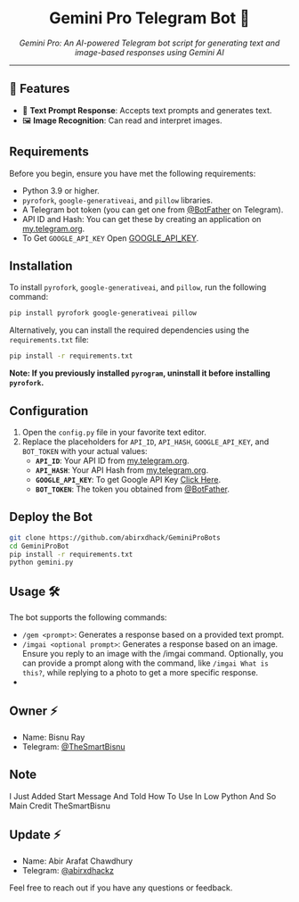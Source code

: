 # <h1 align="center">Gemini Pro Telegram Bot 🌌</h1>

<p align="center">
  <em>Gemini Pro: An AI-powered Telegram bot script for generating text and image-based responses using Gemini AI</em>
</p>
<hr>

## 🌟 Features

- 🍪 **Text Prompt Response**: Accepts text prompts and generates text.
- 🖼️ **Image Recognition**: Can read and interpret images.

## Requirements

Before you begin, ensure you have met the following requirements:

- Python 3.9 or higher.
- `pyrofork`, `google-generativeai`, and `pillow` libraries.
- A Telegram bot token (you can get one from [@BotFather](https://t.me/BotFather) on Telegram).
- API ID and Hash: You can get these by creating an application on [my.telegram.org](https://my.telegram.org).
- To Get `GOOGLE_API_KEY` Open [GOOGLE_API_KEY](https://makersuite.google.com/app/apikey).

## Installation

To install `pyrofork`, `google-generativeai`, and `pillow`, run the following command:

```bash
pip install pyrofork google-generativeai pillow
```

Alternatively, you can install the required dependencies using the `requirements.txt` file:

```bash
pip install -r requirements.txt
```

**Note: If you previously installed `pyrogram`, uninstall it before installing `pyrofork`.**

## Configuration

1. Open the `config.py` file in your favorite text editor.
2. Replace the placeholders for `API_ID`, `API_HASH`, `GOOGLE_API_KEY`, and `BOT_TOKEN` with your actual values:
   - **`API_ID`**: Your API ID from [my.telegram.org](https://my.telegram.org).
   - **`API_HASH`**: Your API Hash from [my.telegram.org](https://my.telegram.org).
   - **`GOOGLE_API_KEY`**: To get Google API Key [Click Here](https://makersuite.google.com/app/apikey).
   - **`BOT_TOKEN`**: The token you obtained from [@BotFather](https://t.me/BotFather).

## Deploy the Bot

```sh
git clone https://github.com/abirxdhack/GeminiProBots
cd GeminiProBot
pip install -r requirements.txt
python gemini.py
```

## Usage 🛠️

The bot supports the following commands:

- `/gem <prompt>`: Generates a response based on a provided text prompt.
- `/imgai <optional prompt>`: Generates a response based on an image. Ensure you reply to an image with the /imgai command. Optionally, you can provide a prompt along with the command, like `/imgai What is this?`, while replying to a photo to get a more specific response.
- 
## Owner ⚡️

- Name: Bisnu Ray
- Telegram: [@TheSmartBisnu](https://t.me/TheSmartBisnu)

## Note 
I Just Added Start Message And Told How To Use In Low Python And So Main Credit TheSmartBisnu

## Update ⚡️

- Name: Abir Arafat Chawdhury
- Telegram: [@abirxdhackz](https://t.me/abirxdhackz)

Feel free to reach out if you have any questions or feedback.
